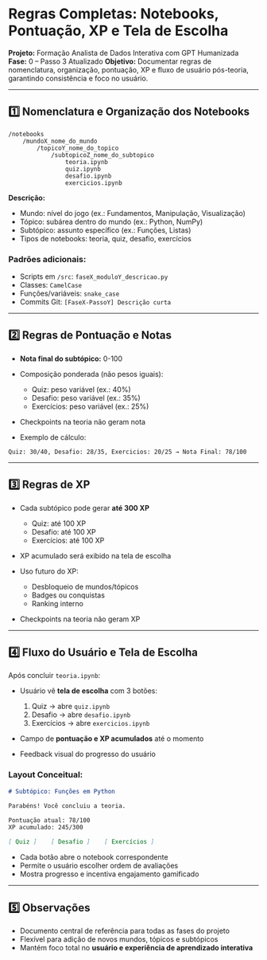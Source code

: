 # Regras Completas: Notebooks, Pontuação, XP e Tela de Escolha

**Projeto:** Formação Analista de Dados Interativa com GPT Humanizada
**Fase:** 0 – Passo 3 Atualizado
**Objetivo:** Documentar regras de nomenclatura, organização, pontuação, XP e fluxo de usuário pós-teoria, garantindo consistência e foco no usuário.

---

## 1️⃣ Nomenclatura e Organização dos Notebooks

```
/notebooks
    /mundoX_nome_do_mundo
        /topicoY_nome_do_topico
            /subtopicoZ_nome_do_subtopico
                teoria.ipynb
                quiz.ipynb
                desafio.ipynb
                exercicios.ipynb
```

**Descrição:**

* Mundo: nível do jogo (ex.: Fundamentos, Manipulação, Visualização)
* Tópico: subárea dentro do mundo (ex.: Python, NumPy)
* Subtópico: assunto específico (ex.: Funções, Listas)
* Tipos de notebooks: teoria, quiz, desafio, exercícios

### Padrões adicionais:

* Scripts em `/src`: `faseX_moduloY_descricao.py`
* Classes: `CamelCase`
* Funções/variáveis: `snake_case`
* Commits Git: `[FaseX-PassoY] Descrição curta`

---

## 2️⃣ Regras de Pontuação e Notas

* **Nota final do subtópico:** 0-100
* Composição ponderada (não pesos iguais):

  * Quiz: peso variável (ex.: 40%)
  * Desafio: peso variável (ex.: 35%)
  * Exercícios: peso variável (ex.: 25%)
* Checkpoints na teoria não geram nota
* Exemplo de cálculo:

```
Quiz: 30/40, Desafio: 28/35, Exercicios: 20/25 → Nota Final: 78/100
```

---

## 3️⃣ Regras de XP

* Cada subtópico pode gerar **até 300 XP**

  * Quiz: até 100 XP
  * Desafio: até 100 XP
  * Exercícios: até 100 XP
* XP acumulado será exibido na tela de escolha
* Uso futuro do XP:

  * Desbloqueio de mundos/tópicos
  * Badges ou conquistas
  * Ranking interno
* Checkpoints na teoria não geram XP

---

## 4️⃣ Fluxo do Usuário e Tela de Escolha

Após concluir `teoria.ipynb`:

* Usuário vê **tela de escolha** com 3 botões:

  1. Quiz → abre `quiz.ipynb`
  2. Desafio → abre `desafio.ipynb`
  3. Exercícios → abre `exercicios.ipynb`
* Campo de **pontuação e XP acumulados** até o momento
* Feedback visual do progresso do usuário

### Layout Conceitual:

```markdown
# Subtópico: Funções em Python

Parabéns! Você concluiu a teoria.

Pontuação atual: 78/100
XP acumulado: 245/300

[ Quiz ]    [ Desafio ]    [ Exercícios ]
```

* Cada botão abre o notebook correspondente
* Permite o usuário escolher ordem de avaliações
* Mostra progresso e incentiva engajamento gamificado

---

## 5️⃣ Observações

* Documento central de referência para todas as fases do projeto
* Flexível para adição de novos mundos, tópicos e subtópicos
* Mantém foco total no **usuário e experiência de aprendizado interativa**
